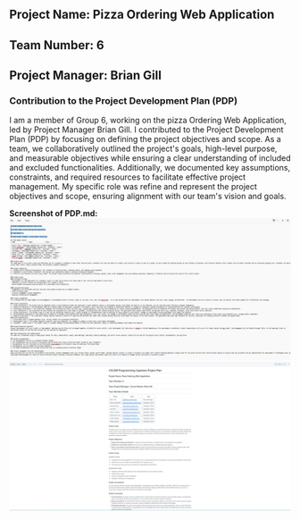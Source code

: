## Project Name: Pizza Ordering Web Application

## Team Number: 6

## Project Manager: Brian Gill

### Contribution to the Project Development Plan (PDP)
I am a member of Group 6, working on the pizza Ordering Web Application, led by Project Manager Brian Gill. I contributed to the Project Development Plan (PDP) by focusing on defining the project objectives and scope. As a team, we collaboratively outlined the project's goals, high-level purpose, and measurable objectives while ensuring a clear understanding of included and excluded functionalities. Additionally, we documented key assumptions, constraints, and required resources to facilitate effective project management. My specific role was  refine and represent the project objectives and scope, ensuring alignment with our team's vision and goals.

**Screenshot of PDP.md:**
![Project product backlog](project-plan.png)
![Project product backlog](project-plan1.png)
